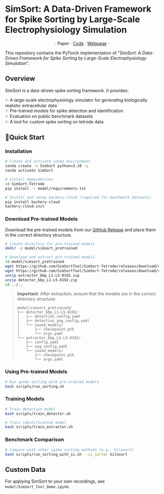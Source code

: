# SimSort: A Data-Driven Framework for Spike Sorting by Large-Scale Electrophysiology Simulation


<p align="center">
·
Paper
·
<a href="#">Code</a>
·
<a href="https://simsorttool.github.io/">Webpage</a>
·
</p>

This repository contains the PyTorch implementation of "*SimSort: A Data-Driven Framework for Spike Sorting by Large-Scale Electrophysiology Simulation*".

## Overview
SimSort is a data-driven spike sorting framework. It provides:  

✨ A large-scale electrophysiology simulator for generating biologically realistic extracellular data<br>
✨ Pre-trained models for spike detection and identification<br>
✨ Evaluation on public benchmark datasets<br>
✨ A tool for custom spike sorting on tetrode data

## 🏃Quick Start

### Installation
```bash
# Create and activate conda environment
conda create -n SimSort python=3.10 -y
conda activate SimSort

# Install dependencies
cd SimSort-Tetrode
pip install -r model/requirements.txt

# Install and setup kachery-cloud (required for benchmark datasets)
pip install kachery-cloud
kachery-cloud-init
```

### Download Pre-trained Models
Download the pre-trained models from our [GitHub Release](https://github.com/SimSortTool/SimSort-Tetrode/releases/tag/v1.0.0) and place them in the correct directory structure.

```bash
# Create directory for pre-trained models
mkdir -p model/simsort_pretrained

# Download and extract pre-trained models
cd model/simsort_pretrained
wget https://github.com/SimSortTool/SimSort-Tetrode/releases/download/v1.0.0/extractor_bbp_L1-L5-8192.zip
wget https://github.com/SimSortTool/SimSort-Tetrode/releases/download/v1.0.0/detector_bbp_L1-L5-8192.zip
unzip extractor_bbp_L1-L5-8192.zip
unzip detector_bbp_L1-L5-8192.zip
cd ../..
```

> **Important**: After extraction, ensure that the models are in the correct directory structure:
> ```
> model/simsort_pretrained/
> ├── detector_bbp_L1-L5-8192/
> │   ├── detection_config.yaml
> │   ├── detection_aug_config.yaml
> │   └── saved_models/
> │       ├── checkpoint.pth
> │       └── args.yaml
> └── extractor_bbp_L1-L5-8192/
>     ├── config.yaml
>     ├── aug_config.yaml
>     └── saved_models/
>         ├── checkpoint.pth
>         └── args.yaml
> ```

### Using Pre-trained Models
```bash
# Run spike sorting with pre-trained models
bash scripts/run_sorting.sh
```

### Training Models
```bash
# Train detection model
bash scripts/train_detector.sh

# Train identification model
bash scripts/train_extractor.sh
```

### Benchmark Comparison
```bash
# Compare with other spike sorting methods (e.g., Kilosort)
bash scripts/run_sorting_with_si.sh --si_sorter kilosort
```

## Custom Data

For applying SimSort to your own recordings, see `model/SimSort_Tool_Demo.ipynb`.



<!-- ## Part 1: Simulator - Generate Custom Datasets

**Simulator** is designed to generate custom neural signal datasets for use in spike detection, spike identification, and spike sorting tasks.

> **Content Under Development**: The details for the Simulator will be added in a future update.


## Part 2: Model - Train, Evaluate, and Deploy Pre-trained Models

### Overview
The **Model** component includes:
1. **Pre-trained Models**: Ready-to-use models for spike detection and spike identification.
2. **Scripts**: For training and evaluating `detection` and `extraction` models or directly running pre-trained models for spike sorting.
3. **Datasets**: You can use pre-generated datasets from Zenodo or custom datasets to train your models.
4. **Benchmark**: Includes publicly available recordings such as Hybird and WaveClus, with ground-truth.


### Environment Setup

1. Create and activate the environment:
   ```bash
   conda create -n SimSort python=3.10 -y
   conda activate SimSort
   ```
2. Install dependencies:
   ```bash
   pip install -r model/requirements.txt
   ```


### Dataset Preparation

#### 1️⃣ **Pre-generated Datasets (Coming Soon)**
You can download pre-generated datasets from `Zenodo`:
```bash
wget "https://zenodo.org/record/xxxxxx/files/datasets.zip?download=1" -O datasets.zip
unzip datasets.zip -d model/datasets/
```

#### 2️⃣ **Custom Datasets (Optional)**
If you generate your own datasets using the **simulator**, place them in the `model/datasets/` directory.

#### 3️⃣ **Benchmark Datasets with `kachery-cloud`**
Some benchmark datasets (e.g., `HYBRID`) require `kachery-cloud` for access. Follow these steps to configure and use `kachery-cloud`:

1. Install `kachery-cloud`:
   ```bash
   pip install kachery-cloud
   ```
2. Initialize the configuration:
   ```bash
   kachery-cloud-init
   ```
   This will create necessary client keys in the default location: `~/.kachery-cloud/`.

3. Run the relevant script to access benchmark datasets:
   ```bash
   bash scripts/run_sorting.sh --test_dataset_type 'hybrid'
   ```

> **Troubleshooting**:  
> If you encounter `Client keys not found`, re-run `kachery-cloud-init` to regenerate keys, or ensure they exist in `~/.kachery-cloud/`.  
> Ensure you have the correct permissions to access the datasets.

## 📝 Script Usage Guide

The repository includes several pre-defined scripts to simplify the training and evaluation process. Below is a guide on how to use these scripts:

### 1️⃣ **Run Sorting with Pre-trained Models**
To perform spike sorting using the pre-trained models, run the `run_sorting.sh` script:
```bash
bash scripts/run_sorting.sh
```

### 2️⃣ **Train Detection Model**
To train the spike detection model from scratch, use the `train_detector.sh` script:
```bash
bash scripts/train_detector.sh
```

### 3️⃣ **Train Identification Model**
To train the spike identification model, use the `train_extractor.sh` script:
```bash
bash scripts/train_extractor.sh
```

### 4️⃣ **Run Sorting with SpikeInterface**
The `run_sorting_with_si.sh` script integrates **SpikeInterface** to use external spike sorting algorithms (e.g., Kilosort, Kilosort2, MountainSort4, MountainSort5) for comparison.
```bash
bash scripts/run_sorting_with_si.sh --si_sorter kilosort 
```

### 🔧 **Spike Sorting for Custom Data**  
If you want to apply spike sorting to your own data, please refer to the `model/SimSort_Tool_Demo.ipynb` script. -->
